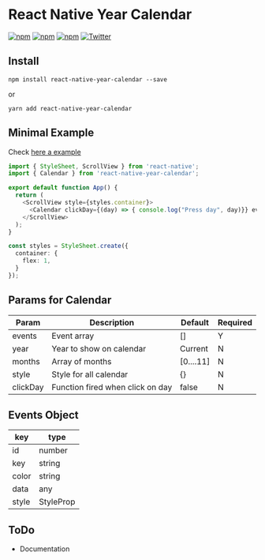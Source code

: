 # React Native Year Calendar
[![npm](https://img.shields.io/npm/l/react-native-year-calendar.svg)](https://npmjs.com/package/react-native-year-calendar) [![npm](https://img.shields.io/npm/v/react-native-year-calendar.svg)](https://npmjs.com/package/react-native-year-calendar) [![npm](https://img.shields.io/npm/dm/react-native-year-calendar.svg)](https://npmjs.com/package/react-native-year-calendar) [![Twitter](https://img.shields.io/badge/Twitter-Go%20to%20twitter-blue)](https://twitter.com/DaniRieraNet)



## Install

``npm install react-native-year-calendar --save ``

or 

``yarn add react-native-year-calendar``

## Minimal Example

Check [here a example](https://snack.expo.dev/@danielriera/example-react-native-year-calendar)

`````ts
import { StyleSheet, ScrollView } from 'react-native';
import { Calendar } from 'react-native-year-calendar';

export default function App() {
  return (
    <ScrollView style={styles.container}>
      <Calendar clickDay={(day) => { console.log("Press day", day)}} events={[]} />
    </ScrollView>
  );
}

const styles = StyleSheet.create({
  container: {
    flex: 1,
  }
});

`````

## Params for Calendar

| Param  | Description  | Default  | Required  |
|---|---|---|---|
| events  | Event array  | []  | Y |
| year   | Year to show on calendar  | Current  | N  |
| months  | Array of months  | [0....11]  | N  |
| style  | Style for all calendar  | {}  |  N |
| clickDay  | Function fired when click on day | false  | N |

## Events Object

| key | type
|--|--
| id | number
| key | string
| color | string
|data | any
|style | StyleProp

## ToDo
- Documentation
